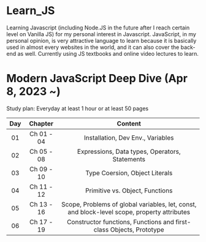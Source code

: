 # Learn_JS

Learning Javascript (including Node.JS in the future after I reach certain level on Vanilla JS) for my personal interest in Javascript.
JavaScript, in my personal opinion, is very attractive language to learn because it is basically used in almost every websites in the world, and it can also cover the back-end as well. 
Currently using JS textbooks and online video lectures to learn.

# Modern JavaScript Deep Dive (Apr 8, 2023 ~)
Study plan: Everyday at least 1 hour or at least 50 pages

| Day      | Chapter | Content     |
| :---:        |    :----:   |         :---: |
| 01      | Ch 01 - 04       | Installation, Dev Env., Variables   |
| 02      | Ch 05 - 08       | Expressions, Data types, Operators, Statements   |
| 03      | Ch 09 - 10       | Type Coersion, Object Literals |
| 04      | Ch 11 - 12       | Primitive vs. Object, Functions |
| 05      | Ch 13 - 16       | Scope, Problems of global variables, let, const, and block-level scope, property attributes |
| 06      | Ch 17 - 19       | Constructor functions, Functions and first-class Objects, Prototype |
